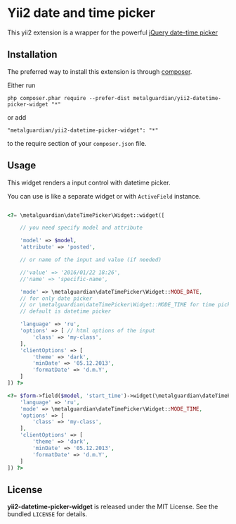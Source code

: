 Yii2 date and time picker
========================================================================

This yii2 extension is a wrapper for the powerful [jQuery date-time picker](https://github.com/xdan/datetimepicker)

Installation
------------

The preferred way to install this extension is through [composer](http://getcomposer.org/download/).

Either run

```
php composer.phar require --prefer-dist metalguardian/yii2-datetime-picker-widget "*"
```

or add

```
"metalguardian/yii2-datetime-picker-widget": "*"
```

to the require section of your `composer.json` file.


Usage
-----

This widget renders a input control with datetime picker.

You can use is like a separate widget or with `ActiveField` instance.

```php

<?= \metalguardian\dateTimePicker\Widget::widget([

    // you need specify model and attribute

    'model' => $model,
    'attribute' => 'posted',

    // or name of the input and value (if needed)

    //'value' => '2016/01/22 18:26',
    //'name' => 'specific-name',

    'mode' => \metalguardian\dateTimePicker\Widget::MODE_DATE,
    // for only date picker
    // or \metalguardian\dateTimePicker\Widget::MODE_TIME for time picker
    // default is datetime picker

    'language' => 'ru',
    'options' => [ // html options of the input
        'class' => 'my-class',
    ],
    'clientOptions' => [
        'theme' => 'dark',
        'minDate' => '05.12.2013',
        'formatDate' => 'd.m.Y',
    ]
]) ?>

<?= $form->field($model, 'start_time')->widget(\metalguardian\dateTimePicker\Widget::className(), [
    'language' => 'ru',
    'mode' => \metalguardian\dateTimePicker\Widget::MODE_TIME,
    'options' => [
        'class' => 'my-class',
    ],
    'clientOptions' => [
        'theme' => 'dark',
        'minDate' => '05.12.2013',
        'formatDate' => 'd.m.Y',
    ]
]) ?>
```

License
-------

**yii2-datetime-picker-widget** is released under the MIT License. See the bundled `LICENSE` for details.

